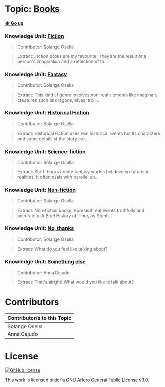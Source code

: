 # Topic: [Books](../topics/books.md) 
#### [:arrow_up: Go up](../README.md)

### Knowledge Unit: [Fiction ](../knowledge_units/books/fiction.md)

> Contributor: Solange Osella

> Extract: Fiction books are my favourite! They are the result of a person&#039;s imagination and a reflection of th...


### Knowledge Unit: [Fantasy ](../knowledge_units/books/fantasy.md)

> Contributor: Solange Osella

> Extract: This kind of genre involves non-real elements like imaginary creatures such as dragons, elves, troll...


### Knowledge Unit: [Historical Fiction ](../knowledge_units/books/historical-fiction.md)

> Contributor: Solange Osella

> Extract: Historical Fiction uses real historical events but its characters and some details of the story are...


### Knowledge Unit: [Science-fiction ](../knowledge_units/books/science-fiction.md)

> Contributor: Solange Osella

> Extract: Sci-fi books create fantasy worlds but develop futuristic realities. It often deals with parallel un...


### Knowledge Unit: [Non-fiction ](../knowledge_units/books/non-fiction.md)

> Contributor: Solange Osella

> Extract: Non-fiction books represent real events truthfully and accurately. A Brief History of Time, by Steph...


### Knowledge Unit: [No, thanks ](../knowledge_units/books/no-thanks.md)

> Contributor: Solange Osella

> Extract: What do you feel like talking about?


### Knowledge Unit: [Something else ](../knowledge_units/books/something-else.md)

> Contributor: Anna Cejudo

> Extract: That&#039;s alright! What would you like to talk about?


# Contributors

| Contributor/s to this Topic |
| - |  
| Solange Osella |  
| Anna Cejudo |    


# License
[![GitHub license](https://img.shields.io/github/license/inbrainz/cerebro)](https://github.com/inbrainz/cerebro/blob/master/LICENSE)

This work is licensed under a [GNU Affero General Public License v3.0](https://www.gnu.org/licenses/agpl-3.0.txt).